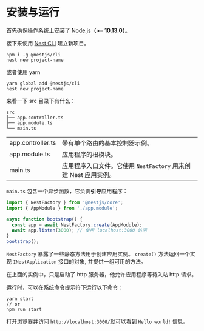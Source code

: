 # 安装与运行

首先确保操作系统上安装了 [Node.js](http://nodejs.cn/download/)**（>= 10.13.0）**。

接下来使用 [Nest CLI](https://docs.nestjs.cn/6/cli?id=overview) 建立新项目。

``` 
npm i -g @nestjs/cli
nest new project-name
```

或者使用 yarn

```
yarn global add @nestjs/cli
nest new project-name
```

来看一下 src 目录下有什么：

```
src
├── app.controller.ts
├── app.module.ts
└── main.ts
```

|                   |                                                              |
| :---------------- | ------------------------------------------------------------ |
| app.controller.ts | 带有单个路由的基本控制器示例。                               |
| app.module.ts     | 应用程序的根模块。                                           |
| main.ts           | 应用程序入口文件。它使用 `NestFactory` 用来创建 Nest 应用实例。 |

`main.ts` 包含一个异步函数，它负责**引导**应用程序：

```ts
import { NestFactory } from '@nestjs/core';
import { AppModule } from './app.module';

async function bootstrap() {
  const app = await NestFactory.create(AppModule);
  await app.listen(3000); // 使用 localhost:3000 访问
}
bootstrap();
```

`NestFactory` 暴露了一些静态方法用于创建应用实例。 `create()` 方法返回一个实现 `INestApplication` 接口的对象, 并提供一组可用的方法。

在上面的实例中，只是启动了 http 服务器，他允许应用程序等待入站 http 请求。

运行时，可以在系统命令提示符下运行以下命令：

```
yarn start 
// or
npm run start
```

打开浏览器并访问 `http://localhost:3000/`就可以看到 `Hello world!` 信息。